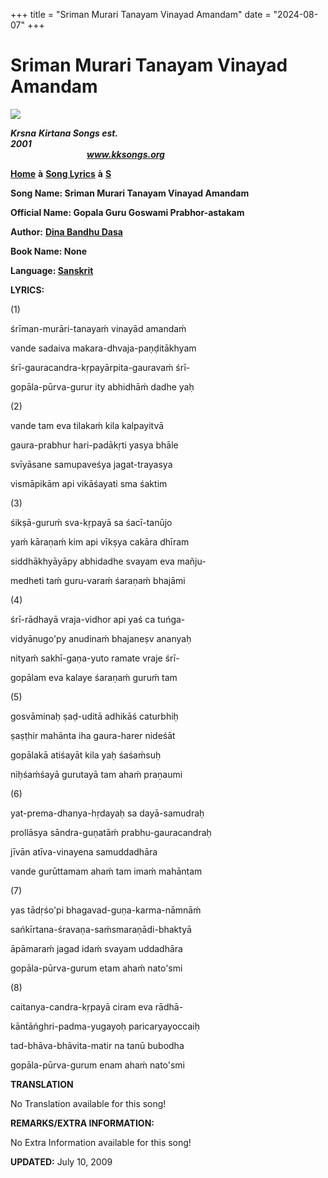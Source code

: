 +++
title = "Sriman Murari Tanayam Vinayad Amandam"
date = "2024-08-07"
+++

# Sriman Murari Tanayam Vinayad Amandam
**[![](http://kksongs.org/image_files/image002.jpg)](http://kksongs.org/)**

**_Krsna_** **_Kirtana Songs est. 2001_**                                                                                                                                                      **_www.kksongs.org_**

**[Home](http://kksongs.org/)** **à** **[Song Lyrics](http://kksongs.org/lyrics.html)** **à** **[S](http://kksongs.org/songs/song_s.html)**

**Song Name: Sriman Murari Tanayam Vinayad Amandam**

**Official Name: Gopala Guru Goswami Prabhor-astakam**

**Author:** [**Dina Bandhu Dasa**](http://kksongs.org/authors/list/dinabandhu.html)

**Book Name: None**

**Language: [Sanskrit](http://kksongs.org/language/list/sanskrit.html)**

**LYRICS:**

(1)

śrīman-murāri-tanayaḿ vinayād amandaḿ

vande sadaiva makara-dhvaja-paṇḍitākhyam

śrī-gauracandra-kṛpayārpita-gauravaḿ śrī\-

gopāla-pūrva-gurur ity abhidhāḿ dadhe yaḥ

(2)

vande tam eva tilakaḿ kila kalpayitvā

gaura-prabhur hari-padākṛti yasya bhāle

svīyāsane samupaveśya jagat-trayasya

vismāpikām api vikāśayati sma śaktim

(3)

śikṣā-guruḿ sva-kṛpayā sa śacī-tanūjo

yaḿ kāraṇaḿ kim api vīkṣya cakāra dhīram

siddhākhyāyāpy abhidadhe svayam eva mañju\-

medheti taḿ guru-varaḿ śaraṇaḿ bhajāmi

(4)

śrī-rādhayā vraja-vidhor api yaś ca tuńga\-

vidyānugo'py anudinaḿ bhajaneṣv ananyaḥ

nityaḿ sakhī-gaṇa-yuto ramate vraje śrī\-

gopālam eva kalaye śaraṇaḿ guruḿ tam

(5)

gosvāminaḥ ṣaḍ-uditā adhikāś caturbhiḥ

ṣaṣṭhir mahānta iha gaura-harer nideśāt

gopālakā atiśayāt kila yaḥ śaśaḿsuḥ

niḥśaḿśayā gurutayā tam ahaḿ praṇaumi

(6)

yat-prema-dhanya-hṛdayaḥ sa dayā-samudraḥ

prollāsya sāndra-guṇatāḿ prabhu-gauracandraḥ

jīvān atīva-vinayena samuddadhāra

vande gurūttamam ahaḿ tam imaḿ mahāntam

(7)

yas tādṛśo'pi bhagavad-guṇa-karma-nāmnāḿ

sańkīrtana-śravaṇa-saḿsmaraṇādi-bhaktyā

āpāmaraḿ jagad idaḿ svayam uddadhāra

gopāla-pūrva-gurum etam ahaḿ nato'smi

(8)

caitanya-candra-kṛpayā ciram eva rādhā\-

kāntāńghri-padma-yugayoḥ paricaryayoccaiḥ

tad-bhāva-bhāvita-matir na tanū bubodha

gopāla-pūrva-gurum enam ahaḿ nato'smi

**TRANSLATION**

No Translation available for this song!

**REMARKS/EXTRA INFORMATION:**

No Extra Information available for this song!

**UPDATED:** July 10, 2009